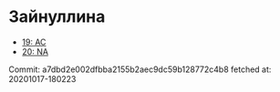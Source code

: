 # Зайнуллина
- [19: AC](19.md)
- [20: NA](20.md)

Commit: a7dbd2e002dfbba2155b2aec9dc59b128772c4b8
 fetched at: 20201017-180223
